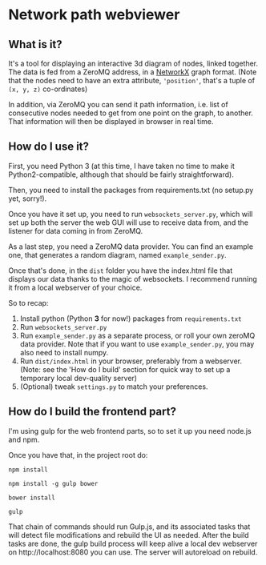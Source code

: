 # Network path webviewer

## What is it?

It's a tool for displaying an interactive 3d diagram of nodes, linked together.
The data is fed from a ZeroMQ address, in a [NetworkX](https://networkx.github.io/) graph format.
(Note that the nodes need to have an extra attribute, `'position'`, that's a tuple of `(x, y, z)`
co-ordinates)

In addition, via ZeroMQ you can send it path information, i.e. list of consecutive nodes needed
to get from one point on the graph, to another. That information will then be displayed in browser
in real time.

## How do I use it?

First, you need Python 3 (at this time, I have taken no time to make it Python2-compatible, although
that should be fairly straightforward).

Then, you need to install the packages from requirements.txt (no setup.py yet, sorry!).

Once you have it set up, you need to run `websockets_server.py`, which will
set up both the server the web GUI will use to receive data from, and the listener for data coming in
from ZeroMQ.

As a last step, you need a ZeroMQ data provider. You can find an example one, that generates a random
diagram, named `example_sender.py`.

Once that's done, in the `dist` folder you have the index.html file that displays our data thanks to the
magic of websockets. I recommend running it from a local webserver of your choice.

So to recap:

 1. Install python (Python **3** for now!) packages from `requirements.txt`
 2. Run `websockets_server.py`
 3. Run `example_sender.py` as a separate process, or roll your own zeroMQ data provider. Note that if
    you want to use `example_sender.py`, you may also need to install numpy.
 4. Run `dist/index.html` in your browser, preferably from a webserver. (Note: see the 'How do I build'
    section for quick way to set up a temporary local dev-quality server)
 5. (Optional) tweak `settings.py` to match your preferences.

## How do I build the frontend part?

I'm using gulp for the web frontend parts, so to set it up you need node.js and npm.

Once you have that, in the project root do:

`npm install`

`npm install -g gulp bower`

`bower install`

`gulp`

That chain of commands should run Gulp.js, and its associated tasks that will detect file modifications
and rebuild the UI as needed. After the build tasks are done, the gulp build process will keep alive a
local dev webserver on http://localhost:8080 you can use. The server will autoreload on rebuild.